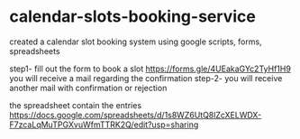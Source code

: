 # calendar-slots-booking-service
created a calendar slot booking system using google scripts, forms, spreadsheets

step1- fill out the form to book a slot
https://forms.gle/4UEakaGYc2TyHf1H9
 you will receive a mail regarding the confirmation
step-2- you will receive another mail with confirmation or rejection

the spreadsheet contain the entries
https://docs.google.com/spreadsheets/d/1s8WZ6UtQ8lZcXELWDX-F7zcaLqMuTPGXvuWfmTTRK2Q/edit?usp=sharing


